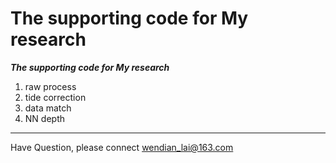 The supporting code for My research
=======
***The supporting code for My research***

1. raw process
2. tide correction
3. data match
4. NN depth

---

Have Question, please connect wendian_lai@163.com
